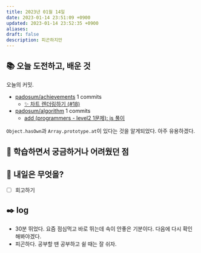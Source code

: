 ```yaml
---
title: 2023년 01월 14일
date: 2023-01-14 23:51:09 +0900
updated: 2023-01-14 23:52:35 +0900
aliases:
draft: false
description: 피곤하지만
---
```


## 📚 오늘 도전하고, 배운 것

<!-- commit -->
오늘의 커밋.
- [padosum/achievements](https://github.com/padosum/achievements) 1 commits
  - [✨ 차트 렌더링하기 (#18)](https://github.com/padosum/achievements/commit/448cfe0380736b927a824aaabcf13449989c7a2d)
- [padosum/algorithm](https://github.com/padosum/algorithm) 1 commits
  - [add (programmers - level2 1문제): js 풀이](https://github.com/padosum/algorithm/commit/2038453f8bc5b607341372089d37692072720668)
<!-- commitstop -->

`Object.hasOwn`과 `Array.prototype.at`이 있다는 것을 알게되었다. 아주 유용하겠다.

## 🤔 학습하면서 궁금하거나 어려웠던 점

## 🌅 내일은 무엇을?

- [ ] 회고하기

## ✒️ log

- 30분 뛰었다. 요즘 점심먹고 바로 뛰는데 속이 안좋은 기분이다. 다음에 다시 확인해봐야겠다.
- 피곤하다. 공부할 땐 공부하고 쉴 때는 잘 쉬자.
